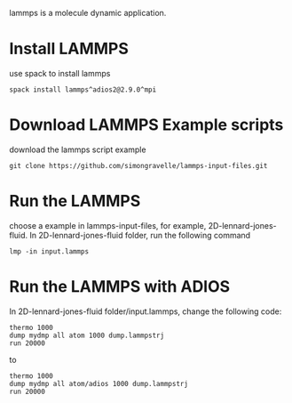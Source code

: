 lammps is a molecule dynamic application.

# Install LAMMPS
use spack to install lammps
```
spack install lammps^adios2@2.9.0^mpi
```

# Download LAMMPS Example scripts
download the lammps script example
```
git clone https://github.com/simongravelle/lammps-input-files.git
```

# Run the LAMMPS
choose a example in lammps-input-files, for example, 2D-lennard-jones-fluid.
In 2D-lennard-jones-fluid folder, run the following command
```
lmp -in input.lammps
```
# Run the LAMMPS with ADIOS
In 2D-lennard-jones-fluid folder/input.lammps, change the following code:
```
thermo 1000
dump mydmp all atom 1000 dump.lammpstrj
run 20000
```
to
```
thermo 1000
dump mydmp all atom/adios 1000 dump.lammpstrj
run 20000
```

